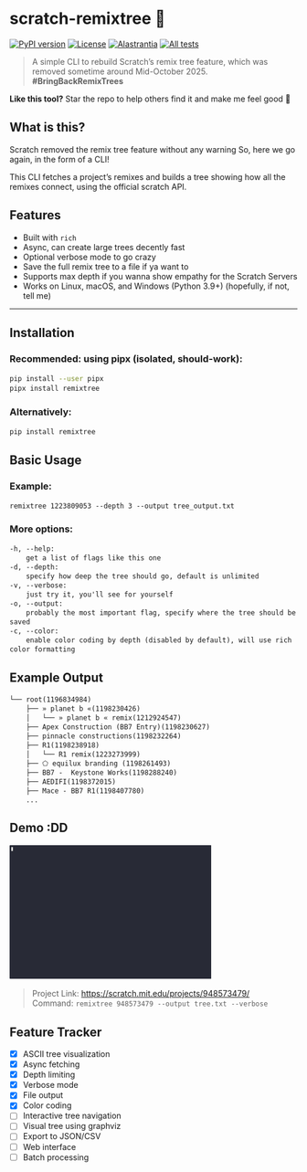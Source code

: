 # scratch-remixtree 🫚

[![PyPI version](https://img.shields.io/pypi/v/remixtree)](https://pypi.org/project/remixtree/)
[![License](https://img.shields.io/badge/license-MIT-green)](LICENSE)
[![Alastrantia](https://img.shields.io/badge/made_by-alastrantia-purple)](https://scratch.mit.edu/users/Alastrantia)
[![All tests](https://github.com/Alastrantia/scratch-remixtree/actions/workflows/test-cli.yml/badge.svg)](https://github.com/Alastrantia/scratch-remixtree/actions/workflows/test-cli.yml)

> A simple CLI to rebuild Scratch’s remix tree feature, which was removed sometime around Mid-October 2025.  
> **#BringBackRemixTrees**

**Like this tool?** Star the repo to help others find it and make me feel good 🥺


## What is this?

Scratch removed the remix tree feature without any warning 
So, here we go again, in the form of a CLI!

This CLI fetches a project’s remixes and builds a tree showing how all the remixes connect, using the official scratch API.


## Features

- Built with `rich`
- Async, can create large trees decently fast
- Optional verbose mode to go crazy
- Save the full remix tree to a file if ya want to
- Supports max depth if you wanna show empathy for the Scratch Servers
- Works on Linux, macOS, and Windows (Python 3.9+) (hopefully, if not, tell me)

---

## Installation

### Recommended: using **pipx** (isolated, should-work):
```bash
pip install --user pipx
pipx install remixtree
```
### Alternatively:

```
pip install remixtree
```

## Basic Usage
### Example:
```
remixtree 1223809053 --depth 3 --output tree_output.txt
```
### More options:
```
-h, --help: 
    get a list of flags like this one
-d, --depth:
    specify how deep the tree should go, default is unlimited
-v, --verbose:
    just try it, you'll see for yourself
-o, --output:
    probably the most important flag, specify where the tree should be saved
-c, --color:
    enable color coding by depth (disabled by default), will use rich color formatting
```

## Example Output
```
└── root(1196834984)
    ├── » planet b «(1198230426)
    │   └── » planet b « remix(1212924547)
    ├── Apex Construction (BB7 Entry)(1198230627)
    ├── pinnacle constructions(1198232264)
    ├── R1(1198238918)
    │   └── R1 remix(1223273999)
    ├── ⬠ equilux branding (1198261493)
    ├── BB7 -  Keystone Works(1198288240)
    ├── AEDIFI(1198372015)
    ├── Mace - BB7 R1(1198407780)
    ... 
```

## Demo :DD

<img src="demos/demo.gif" width="70%" alt="Small tree demo"><br>
>Project Link: https://scratch.mit.edu/projects/948573479/  
>Command: `remixtree 948573479 --output tree.txt --verbose`

## Feature Tracker

- [x] ASCII tree visualization
- [x] Async fetching
- [x] Depth limiting
- [x] Verbose mode
- [x] File output
- [x] Color coding
- [ ] Interactive tree navigation
- [ ] Visual tree using graphviz
- [ ] Export to JSON/CSV
- [ ] Web interface
- [ ] Batch processing